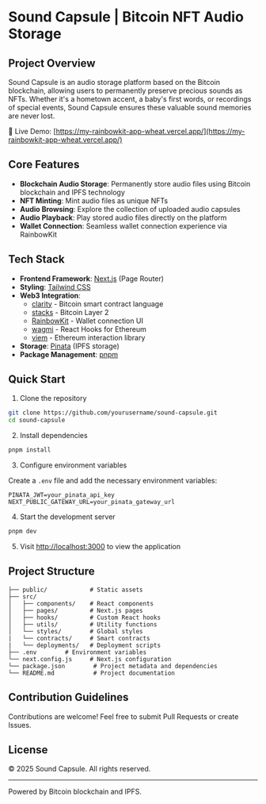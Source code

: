 # Sound Capsule | Bitcoin NFT Audio Storage

## Project Overview

Sound Capsule is an audio storage platform based on the Bitcoin blockchain, allowing users to permanently preserve precious sounds as NFTs. Whether it's a hometown accent, a baby's first words, or recordings of special events, Sound Capsule ensures these valuable sound memories are never lost.

🔗 Live Demo: [https://my-rainbowkit-app-wheat.vercel.app/](https://my-rainbowkit-app-wheat.vercel.app/)

## Core Features

- **Blockchain Audio Storage**: Permanently store audio files using Bitcoin blockchain and IPFS technology
- **NFT Minting**: Mint audio files as unique NFTs
- **Audio Browsing**: Explore the collection of uploaded audio capsules
- **Audio Playback**: Play stored audio files directly on the platform
- **Wallet Connection**: Seamless wallet connection experience via RainbowKit

## Tech Stack

- **Frontend Framework**: [Next.js](https://nextjs.org/) (Page Router)
- **Styling**: [Tailwind CSS](https://tailwindcss.com/)
- **Web3 Integration**:
  - [clarity](https://clarity-lang.org/) - Bitcoin smart contract language
  - [stacks](https://www.stacks.co/) - Bitcoin Layer 2
  - [RainbowKit](https://rainbowkit.com) - Wallet connection UI
  - [wagmi](https://wagmi.sh) - React Hooks for Ethereum
  - [viem](https://viem.sh) - Ethereum interaction library
- **Storage**: [Pinata](https://pinata.cloud/) (IPFS storage)
- **Package Management**: [pnpm](https://pnpm.io/)

## Quick Start

1. Clone the repository

```bash
git clone https://github.com/yourusername/sound-capsule.git
cd sound-capsule
```

2. Install dependencies

```bash
pnpm install
```

3. Configure environment variables

Create a `.env` file and add the necessary environment variables:

```
PINATA_JWT=your_pinata_api_key
NEXT_PUBLIC_GATEWAY_URL=your_pinata_gateway_url
```

4. Start the development server

```bash
pnpm dev
```

5. Visit [http://localhost:3000](http://localhost:3000) to view the application

## Project Structure

```
├── public/            # Static assets
├── src/
│   ├── components/    # React components
│   ├── pages/         # Next.js pages
│   ├── hooks/         # Custom React hooks
│   ├── utils/         # Utility functions
│   └── styles/        # Global styles
|   └── contracts/     # Smart contracts
|   └── deployments/   # Deployment scripts
├── .env        # Environment variables
└── next.config.js     # Next.js configuration
└── package.json        # Project metadata and dependencies
└── README.md           # Project documentation
```

## Contribution Guidelines

Contributions are welcome! Feel free to submit Pull Requests or create Issues.

## License

© 2025 Sound Capsule. All rights reserved.

---

Powered by Bitcoin blockchain and IPFS.
